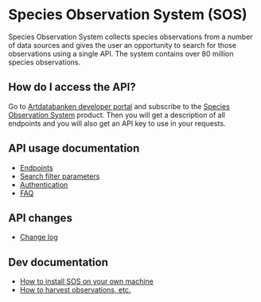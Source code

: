 ﻿# Species Observation System (SOS)
Species Observation System collects species observations from a number of data sources and gives the user an opportunity to search for those observations using a single API. The system contains over 80 million species observations.

## How do I access the API?
Go to [Artdatabanken developer portal](https://api-portal.artdatabanken.se/) and subscribe to the [Species Observation System](https://api-portal.artdatabanken.se/products/sos) product. Then you will get a description of all endpoints and you will also get an API key to use in your requests.

## API usage documentation
- [Endpoints](Docs/Endpoints.md)
- [Search filter parameters](Docs/SearchFilter.md)
- [Authentication](Docs/Authentication.md)
- [FAQ](Docs/FAQ.md)

## API changes
- [Change log](CHANGELOG.md)

## Dev documentation
- [How to install SOS on your own machine](Docs/Install.md)
- [How to harvest observations, etc.](Docs/Harvest.md)
